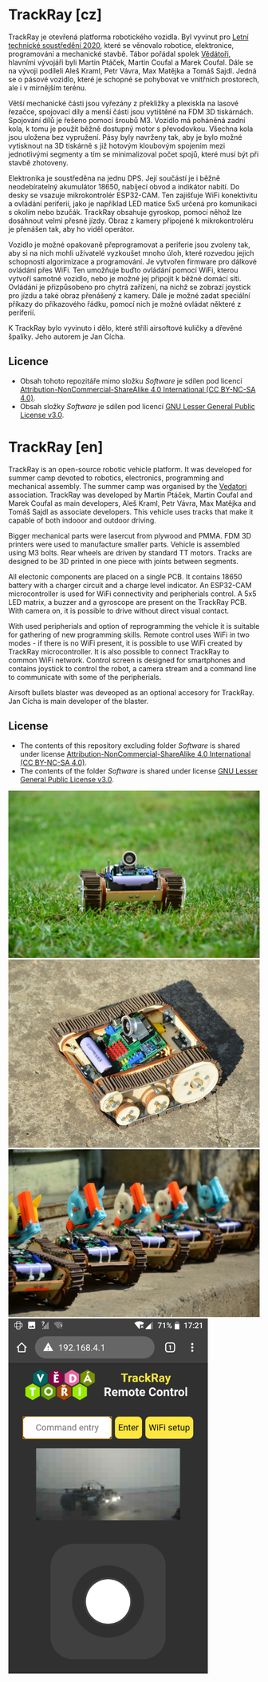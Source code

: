 # TrackRay [cz]
TrackRay je otevřená platforma robotického vozidla. Byl vyvinut pro [Letní technické soustředění 2020](http://wp.vedatori.com/pobytove-tabory/), které se věnovalo robotice, elektronice, programování a mechanické stavbě. Tábor pořádal spolek [Vědátoři](http://vedatori.com/), hlavními vývojáři byli Martin Ptáček, Martin Coufal a Marek Coufal. Dále se na vývoji podíleli Aleš Kraml, Petr Vávra, Max Matějka a Tomáš Sajdl. Jedná se o pásové vozidlo, které je schopné se pohybovat ve vnitřních prostorech, ale i v mírnějším terénu.

Větší mechanické části jsou vyřezány z překližky a plexiskla na lasové řezačce, spojovací díly a menší části jsou vytištěné na FDM 3D tiskárnách. Spojování dílů je řešeno pomocí šroubů M3. Vozidlo má poháněná zadní kola, k tomu je použit běžně dostupný motor s převodovkou. Všechna kola jsou uložena bez vypružení. Pásy byly navrženy tak, aby je bylo možné vytisknout na 3D tiskárně s již hotovým kloubovým spojením mezi jednotlivými segmenty a tím se minimalizoval počet spojů, které musí být při stavbě zhotoveny.

Elektronika je soustředěna na jednu DPS. Její součástí je i běžně neodebíratelný akumulátor 18650, nabíjecí obvod a indikátor nabití. Do desky se vsazuje mikrokontrolér ESP32-CAM. Ten zajišťuje WiFi konektivitu a ovládání periferií, jako je například LED matice 5x5 určená pro komunikaci s okolím nebo bzučák. TrackRay obsahuje gyroskop, pomocí něhož lze dosáhnout velmi přesné jízdy. Obraz z kamery připojené k mikrokontroléru je přenášen tak, aby ho viděl operátor. 

Vozidlo je možné opakovaně přeprogramovat a periferie jsou zvoleny tak, aby si na nich mohli uživatelé vyzkoušet mnoho úloh, které rozvedou jejich schopnosti algorimizace a programování. Je vytvořen firmware pro dálkové ovládání přes WiFi. Ten umožňuje buďto ovládání pomocí WiFi, kterou vytvoří samotné vozidlo, nebo je možné jej připojit k běžné domácí síti. Ovládání je přizpůsobeno pro chytrá zařízení, na nichž se zobrazí joystick pro jízdu a také obraz přenášený z kamery. Dále je možné zadat speciální příkazy do příkazového řádku, pomocí nich je možné ovládat některé z periferií.

K TrackRay bylo vyvinuto i dělo, které střílí airsoftové kuličky a dřevěné špalíky. Jeho autorem je Jan Cícha.

## Licence
* Obsah tohoto repozitáře mimo složku *Software* je sdílen pod licencí [Attribution-NonCommercial-ShareAlike 4.0 International (CC BY-NC-SA 4.0)](https://creativecommons.org/licenses/by-nc-sa/4.0/).
* Obsah složky *Software* je sdílen pod licencí [GNU Lesser General Public License v3.0](https://www.gnu.org/licenses/lgpl-3.0.en.html).

# TrackRay [en]
TrackRay is an open-source robotic vehicle platform. It was developed for summer camp devoted to robotics, electronics, programming and mechanical assembly. The summer camp was organised by the [Vedatori](http://vedatori.com/) association. TrackRay was developed by Martin Ptáček, Martin Coufal and Marek Coufal as main developers, Aleš Kraml, Petr Vávra, Max Matějka and Tomáš Sajdl as associate developers.  This vehicle uses tracks that make it capable of both indooor and outdoor driving. 

Bigger mechanical parts were lasercut from plywood and PMMA. FDM 3D printers were used to manufacture smaller parts. Vehicle is assembled using M3 bolts. Rear wheels are driven by standard TT motors. Tracks are designed to be 3D printed in one piece with joints between segments. 

All electonic components are placed on a single PCB. It contains 18650 battery with a charger circuit and a charge level indicator. An ESP32-CAM microcontroller is used for WiFi connectivity and peripherials control. A 5x5 LED matrix, a buzzer and a gyroscope are present on the TrackRay PCB. With camera on, it is possible to drive without direct visual contact.

With used peripherials and option of reprogramming the vehicle it is suitable for gathering of new programming skills. Remote control uses WiFi in two modes - if there is no WiFi present, it is possible to use WiFi created by TrackRay microcontroller. It is also possible to connect TrackRay to common WiFi network. Control screen is designed for smartphones and contains joystick to control the robot, a camera stream and a command line to communicate with some of the peripherials.

Airsoft bullets blaster was deveoped as an optional accesory for TrackRay. Jan Cícha is main developer of the blaster.

## License
* The contents of this repository excluding folder *Software* is shared under license [Attribution-NonCommercial-ShareAlike 4.0 International (CC BY-NC-SA 4.0)](https://creativecommons.org/licenses/by-nc-sa/4.0/).
* The contents of the folder *Software* is shared under license [GNU Lesser General Public License v3.0](https://www.gnu.org/licenses/lgpl-3.0.en.html).

![alt](Manuals/SupportFiles/DSC_0041-min.JPG)
![alt](Manuals/SupportFiles/DSC_0133.JPG)
![alt](Manuals/SupportFiles/DSC_0367-min.JPG)
<img src="Manuals/SupportFiles/prog_web_root_cam.png" width="400"/>